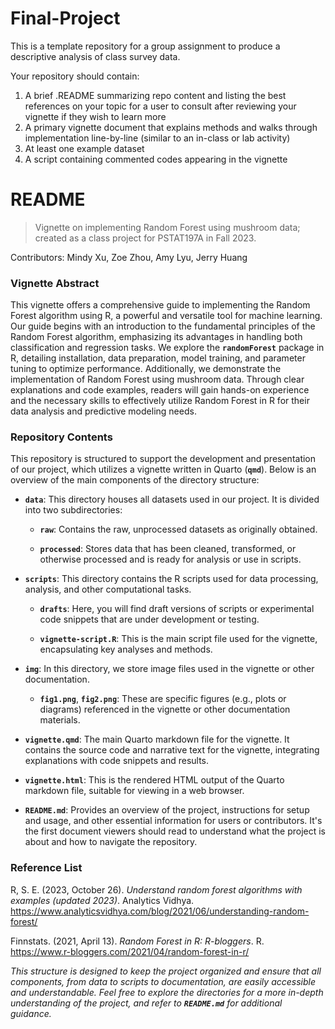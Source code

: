 # Final-Project

This is a template repository for a group assignment to produce a descriptive analysis of class survey data.

Your repository should contain:

1.  A brief .README summarizing repo content and listing the best references on your topic for a user to consult after reviewing your vignette if they wish to learn more
2.  A primary vignette document that explains methods and walks through implementation line-by-line (similar to an in-class or lab activity)
3.  At least one example dataset
4.  A script containing commented codes appearing in the vignette

# README

> Vignette on implementing Random Forest using mushroom data; created as a class project for PSTAT197A in Fall 2023.

Contributors: Mindy Xu, Zoe Zhou, Amy Lyu, Jerry Huang

### Vignette Abstract

This vignette offers a comprehensive guide to implementing the Random Forest algorithm using R, a powerful and versatile tool for machine learning. Our guide begins with an introduction to the fundamental principles of the Random Forest algorithm, emphasizing its advantages in handling both classification and regression tasks. We explore the **`randomForest`** package in R, detailing installation, data preparation, model training, and parameter tuning to optimize performance. Additionally, we demonstrate the implementation of Random Forest using mushroom data. Through clear explanations and code examples, readers will gain hands-on experience and the necessary skills to effectively utilize Random Forest in R for their data analysis and predictive modeling needs.

### Repository Contents

This repository is structured to support the development and presentation of our project, which utilizes a vignette written in Quarto (**`qmd`**). Below is an overview of the main components of the directory structure:

-   **`data`**: This directory houses all datasets used in our project. It is divided into two subdirectories:

    -   **`raw`**: Contains the raw, unprocessed datasets as originally obtained.

    -   **`processed`**: Stores data that has been cleaned, transformed, or otherwise processed and is ready for analysis or use in scripts.

-   **`scripts`**: This directory contains the R scripts used for data processing, analysis, and other computational tasks.

    -   **`drafts`**: Here, you will find draft versions of scripts or experimental code snippets that are under development or testing.

    -   **`vignette-script.R`**: This is the main script file used for the vignette, encapsulating key analyses and methods.

-   **`img`**: In this directory, we store image files used in the vignette or other documentation.

    -   **`fig1.png`**, **`fig2.png`**: These are specific figures (e.g., plots or diagrams) referenced in the vignette or other documentation materials.

-   **`vignette.qmd`**: The main Quarto markdown file for the vignette. It contains the source code and narrative text for the vignette, integrating explanations with code snippets and results.

-   **`vignette.html`**: This is the rendered HTML output of the Quarto markdown file, suitable for viewing in a web browser.

-   **`README.md`**: Provides an overview of the project, instructions for setup and usage, and other essential information for users or contributors. It's the first document viewers should read to understand what the project is about and how to navigate the repository.

### Reference List

R, S. E. (2023, October 26). *Understand random forest algorithms with examples (updated 2023)*. Analytics Vidhya. <https://www.analyticsvidhya.com/blog/2021/06/understanding-random-forest/>

Finnstats. (2021, April 13). *Random Forest in R: R-bloggers*. R. <https://www.r-bloggers.com/2021/04/random-forest-in-r/>

*This structure is designed to keep the project organized and ensure that all components, from data to scripts to documentation, are easily accessible and understandable. Feel free to explore the directories for a more in-depth understanding of the project, and refer to **`README.md`** for additional guidance.*
